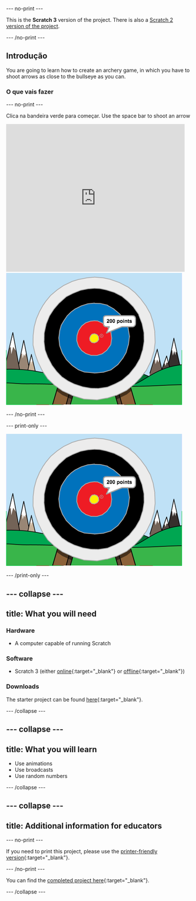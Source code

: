 \--- no-print \---

This is the **Scratch 3** version of the project. There is also a [Scratch 2 version of the project](https://projects.raspberrypi.org/en/projects/archery-scratch2).

\--- /no-print \---

## Introdução

You are going to learn how to create an archery game, in which you have to shoot arrows as close to the bullseye as you can.

### O que vais fazer

\--- no-print \---

Clica na bandeira verde para começar. Use the space bar to shoot an arrow

<div class="scratch-preview">
  <iframe allowtransparency="true" width="485" height="402" src="https://scratch.mit.edu/projects/embed/114760038/?autostart=false" frameborder="0" scrolling="no"></iframe>
  <img src="images/archery-final.png">
</div>

\--- /no-print \---

\--- print-only \---

![complete project](images/archery-final.png)

\--- /print-only \---

## \--- collapse \---

## title: What you will need

### Hardware

+ A computer capable of running Scratch

### Software

+ Scratch 3 (either [online](http://rpf.io/scratchon){:target="_blank"} or [offline](http://rpf.io/scratchoff){:target="_blank"})

### Downloads

The starter project can be found [here](http://rpf.io/p/en/archery-go){:target="_blank"}.

\--- /collapse \---

## \--- collapse \---

## title: What you will learn

+ Use animations 
+ Use broadcasts
+ Use random numbers

\--- /collapse \---

## \--- collapse \---

## title: Additional information for educators

\--- no-print \---

If you need to print this project, please use the [printer-friendly version](https://projects.raspberrypi.org/en/projects/archery/print){:target="_blank"}.

\--- /no-print \---

You can find the [completed project here](http://rpf.io/p/en/archery-get){:target="_blank"}.

\--- /collapse \---